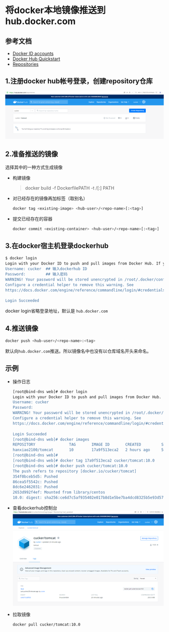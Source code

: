 将docker本地镜像推送到hub.docker.com
==

## 参考文档
* [Docker ID accounts](https://docs.docker.com/docker-id/)
* [Docker Hub Quickstart](https://docs.docker.com/docker-hub/)
* [Repositories](https://docs.docker.com/docker-hub/repos/)

## 1.注册docker hub帐号登录，创建repository仓库
![](../image/dockerhub1.png)

## 2.准备推送的镜像
选择其中的一种方式生成镜像

* 构建镜像
    >docker build -f DockerfilePATH -t <hub-user>/<repo-name>[:<tag>] PATH

* 对已经存在的镜像再加标签（取别名）
    ```bash
    docker tag <existing-image> <hub-user>/<repo-name>[:<tag>]
    ```
    
* 提交已经存在的容器
    ```bash
    docker commit <existing-container> <hub-user>/<repo-name>[:<tag>]
    ```
    
## 3.在docker宿主机登录dockerhub
```bash
$ docker login
Login with your Docker ID to push and pull images from Docker Hub. If you don't have a Docker ID, head over to https://hub.docker.com to create one.
Username: cucker  ## 输入dockerhub ID
Password:         ## 输入密码
WARNING! Your password will be stored unencrypted in /root/.docker/config.json.
Configure a credential helper to remove this warning. See
https://docs.docker.com/engine/reference/commandline/login/#credentials-store

Login Succeeded
```
docker login省略登录地址，默认是 `hub.docker.com`

## 4.推送镜像
```bash
docker push <hub-user>/<repo-name>:<tag>
```
默认向`hub.docker.com`推送。所以镜像名中也没有以仓库域名开头来命名。

## 示例
* 操作日志
    ```bash
    [root@bind-dns web]# docker login
    Login with your Docker ID to push and pull images from Docker Hub. If you don't have a Docker ID, head over to https://hub.docker.com to create one.
    Username: cucker
    Password: 
    WARNING! Your password will be stored unencrypted in /root/.docker/config.json.
    Configure a credential helper to remove this warning. See
    https://docs.docker.com/engine/reference/commandline/login/#credentials-store
    
    Login Succeeded
    [root@bind-dns web]# docker images
    REPOSITORY               TAG       IMAGE ID       CREATED         SIZE
    hanxiao2100/tomcat       10        17a9f513eca2   2 hours ago     537MB
    [root@bind-dns web]#
    [root@bind-dns web]# docker tag 17a9f513eca2 cucker/tomcat:10.0
    [root@bind-dns web]# docker push cucker/tomcat:10.0
    The push refers to repository [docker.io/cucker/tomcat]
    354f0bceb5d5: Pushed 
    86cea5f5542c: Pushed 
    8dc6e2462031: Pushed 
    2653d992f4ef: Mounted from library/centos 
    10.0: digest: sha256:ce6d7c5af935402e017b8d1e5be7ba4dcd8325b5e93d5724e9b7bd0d5bc5dbd9 size: 1161
    ```

* 查看dockerhub控制台
    ![](../image/dockerhub2.png)
    
* 拉取镜像
    ```bash
    docker pull cucker/tomcat:10.0
    ```
